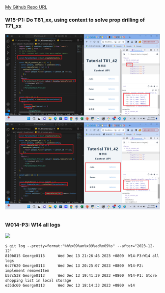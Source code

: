 [My Github Repo URL](https://github.com/George0113/1121-wp1-demo-211410542.git)

### W15-P1: Do T81_xx, using context to solve prop drilling of T71_xx

![](w15-p1-1.png)
![](w15-p1-2.png)

```

```

### W014-P3: W14 all logs

![](w14-p3.png)

```
$ git log --pretty=format:"%h%x09%an%x09%ad%x09%s" --after="2023-12-12"
810b815 George0113      Wed Dec 13 21:26:46 2023 +0800  W14-P3:W14 all logs
6c7f620 George0113      Wed Dec 13 20:25:07 2023 +0800  W14-P2: implement removeItem
b57c538 George0113      Wed Dec 13 19:41:39 2023 +0800  W14-P1: Store shopping list in local storage
e35dc60 George0113      Wed Dec 13 18:14:33 2023 +0800  w14
```
